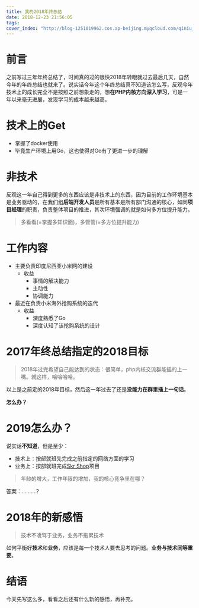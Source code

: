```yaml
---
title: 我的2018年终总结
date: 2018-12-23 21:56:05
tags:
cover_index: "http://blog-1251019962.cos.ap-beijing.myqcloud.com/qiniu_img_2022/20190330182108.jpg?imageMogr2/thumbnail/640x480!/format/webp/blur/1x0/quality/75|imageslim"
---
```


# 前言

之前写过三年年终总结了，时间真的过的很快2018年转眼就过去最后几天，自然今年的年终总结也就来了。说实话今年这个年终总结真不知道该怎么写，反观今年技术上的成长完全不是按照之前想象走的，想**在PHP内核方向深入学习**，可是一年以来毫无进展，发现学习的成本越来越高。

# 技术上的Get

- 掌握了docker使用
- 毕竟生产环境上用Go，这也使得对Go有了更进一步的理解

# 非技术

反观这一年自己得到更多的东西应该是非技术上的东西，因为目前的工作环境基本是业务驱动的，在我们组**后端开发人员**是所有基本是所有部门沟通的核心，如同**项目经理**的职责，负责整体项目的推进，其次环境强调的就是如何多方位提升能力。

> 多看看(=掌握多知识面)，多管管(=多方位提升能力)

# 工作内容

- 主要负责印度尼西亚小米网的建设
    + 收益
        * 事情的解决能力
        * 主动性
        * 协调能力   
- 最近在负责小米海外抢购系统的迭代
    + 收益
        * 深度熟悉了Go
        * 深度认知了该抢购系统的设计

# 2017年终总结指定的2018目标

> 2018年过完希望自己能达到的状态：很简单，php内核交流群能插的上一嘴。就这样，哈哈哈哈。

以上是之前定的2018年目标，然后这一年过去了还是**没能力在群里插上一句话**。

**怎么办？**

# 2019怎么办？

说实话**不知道**，但是至少：

- 技术上：按部就班先完成之前指定的网络方面的学习
- 业务上：按部就班完成[Skr Shop](http://skrshop.tech/)项目

> 年龄的增大，工作年限的增加，我的核心竞争里在哪？

答案：..........?

# 2018年的新感悟

> 技术不凌驾于业务，业务不拖累技术

如何平衡好**技术**和**业务**，应该是每一个技术人要去思考的问题。**业务与技术同等重要**。

# 结语

今天先写这么多，看看之后还有什么新的感悟，再补充。
